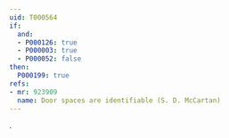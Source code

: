 ```yaml
---
uid: T000564
if:
  and:
  - P000126: true
  - P000003: true
  - P000052: false
then:
  P000199: true
refs:
- mr: 923909
  name: Door spaces are identifiable (S. D. McCartan)
---
```

.
